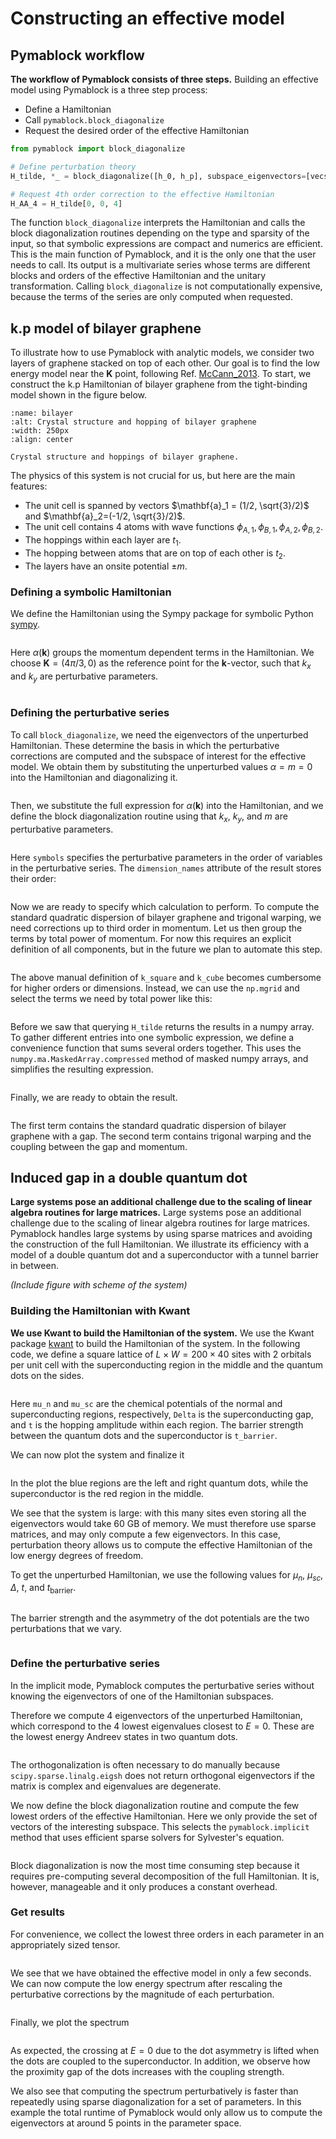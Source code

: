# Constructing an effective model

## Pymablock workflow

**The workflow of Pymablock consists of three steps.**
Building an effective model using Pymablock is a three step process:

* Define a Hamiltonian
* Call `pymablock.block_diagonalize`
* Request the desired order of the effective Hamiltonian

```python
from pymablock import block_diagonalize

# Define perturbation theory
H_tilde, *_ = block_diagonalize([h_0, h_p], subspace_eigenvectors=[vecs_A, vecs_B])

# Request 4th order correction to the effective Hamiltonian
H_AA_4 = H_tilde[0, 0, 4]
```

<!-- **Depending on the input Hamiltonian, Pymablock uses specific routines to find
the effective model, so that symbolic expressions are compact and numerics are
efficient.** -->
The function `block_diagonalize` interprets the Hamiltonian and calls the block
diagonalization routines depending on the type and sparsity of the input, so
that symbolic expressions are compact and numerics are efficient.
This is the main function of Pymablock, and it is the only one that the user
needs to call.
Its output is a multivariate series whose terms are different blocks and orders
of the effective Hamiltonian and the unitary transformation.
Calling `block_diagonalize` is not computationally expensive, because the
terms of the series are only computed when requested.

## k.p model of bilayer graphene

<!-- **We use bilayer graphene to illustrate how to use Pymablock with analytic models.** -->
To illustrate how to use Pymablock with analytic models, we consider two layers
of graphene stacked on top of each other.
Our goal is to find the low energy model near the $\mathbf{K}$ point, following Ref.
[McCann_2013](doi:10.1088/0034-4885/76/5/056503).
To start, we construct the k.p Hamiltonian of bilayer graphene from the
tight-binding model shown in the figure below.

```{figure} figures/bilayer.svg
:name: bilayer
:alt: Crystal structure and hopping of bilayer graphene
:width: 250px
:align: center

Crystal structure and hoppings of bilayer graphene.
```

The physics of this system is not crucial for us, but here are the main features:

* The unit cell is spanned by vectors $\mathbf{a}_1 = (1/2, \sqrt{3}/2)$ and $\mathbf{a}_2=(-1/2, \sqrt{3}/2)$.
* The unit cell contains 4 atoms with wave functions $\phi_{A,1}, \phi_{B,1}, \phi_{A,2}, \phi_{B,2}$.
* The hoppings within each layer are $t_1$.
* The hopping between atoms that are on top of each other is $t_2$.
* The layers have an onsite potential $\pm m$.

### Defining a symbolic Hamiltonian

We define the Hamiltonian using the Sympy package for symbolic Python
[sympy](10.7717/peerj-cs.103).

```{embed} # cell-1-finding_effective_model
```

Here $\alpha(\mathbf{k})$ groups the momentum dependent terms in the Hamiltonian.
We choose $\mathbf{K}=(4\pi/3, 0)$ as the reference point for the
$\mathbf{k}$-vector, such that $k_x$ and $k_y$ are perturbative parameters.

```{embed} # cell-2-finding_effective_model
```

### Defining the perturbative series

<!-- **We define the perturbative series** -->
To call `block_diagonalize`, we need the eigenvectors of the unperturbed
Hamiltonian.
These determine the basis in which the perturbative corrections are computed
and the subspace of interest for the effective model.
We obtain them by substituting the unperturbed values $\alpha = m = 0$ into the
Hamiltonian and diagonalizing it.

```{embed} # cell-3-finding_effective_model
```

Then, we substitute the full expression for $\alpha(\mathbf{k})$ into the
Hamiltonian, and we define the block diagonalization routine using that
$k_x$, $k_y$, and $m$ are perturbative parameters.

```{embed} # cell-4-finding_effective_model
```

Here `symbols` specifies the perturbative parameters in the order of variables
in the perturbative series.
The `dimension_names` attribute of the result stores their order:

```{embed} # cell-5-finding_effective_model
```

Now we are ready to specify which calculation to perform.
To compute the standard quadratic dispersion of bilayer graphene and trigonal
warping, we need corrections up to third order in momentum.
Let us then group the terms by total power of momentum.
For now this requires an explicit definition of all components, but in the
future we plan to automate this step.

```{embed} # cell-6-finding_effective_model
```

The above manual definition of `k_square` and `k_cube` becomes cumbersome for
higher orders or dimensions.
Instead, we can use the `np.mgrid` and select the terms we need by total power
like this:

```{embed} # cell-7-finding_effective_model
```

Before we saw that querying `H_tilde` returns the results in a numpy array.
To gather different entries into one symbolic expression, we define a
convenience function that sums several orders together.
This uses the `numpy.ma.MaskedArray.compressed` method of masked numpy arrays,
and simplifies the resulting expression.

```{embed} # cell-8-finding_effective_model
```

Finally, we are ready to obtain the result.

```{embed} # cell-9-finding_effective_model
```

The first term contains the standard quadratic dispersion of bilayer graphene with a gap.
The second term contains trigonal warping and the coupling between the gap and momentum.

## Induced gap in a double quantum dot

**Large systems pose an additional challenge due to the scaling of linear algebra routines for large matrices.**
Large systems pose an additional challenge due to the scaling of linear algebra
routines for large matrices.
Pymablock handles large systems by using sparse matrices and avoiding the
construction of the full Hamiltonian.
We illustrate its efficiency with a model of a double quantum dot and a
superconductor with a tunnel barrier in between.

_(Include figure with scheme of the system)_

### Building the Hamiltonian with Kwant

**We use Kwant to build the Hamiltonian of the system.**
We use the Kwant package [kwant](doi:10.1088/1367-2630/16/6/063065) to build
the Hamiltonian of the system.
In the following code, we define a square lattice of $L \times W = 200 \times
40$ sites with $2$ orbitals per unit cell with the superconducting region in
the middle and the quantum dots on the sides.

```{embed} # cell-10-finding_effective_model
```

Here `mu_n` and `mu_sc` are the chemical potentials of the normal and
superconducting regions, respectively, `Delta` is the superconducting gap, and
`t` is the hopping amplitude within each region.
The barrier strength between the quantum dots and the superconductor is `t_barrier`.

We can now plot the system and finalize it

```{embed} # cell-11-finding_effective_model
```

In the plot the blue regions are the left and right quantum dots, while the
superconductor is the red region in the middle.

We see that the system is large: with this many sites even storing all the
eigenvectors would take 60 GB of memory.
We must therefore use sparse matrices, and may only compute a few eigenvectors.
In this case, perturbation theory allows us to compute the effective
Hamiltonian of the low energy degrees of freedom.

To get the unperturbed Hamiltonian, we use the following values for $\mu_n$,
$\mu_{sc}$, $\Delta$, $t$, and $t_{\text{barrier}}$.

```{embed} # cell-12-finding_effective_model
```

The barrier strength and the asymmetry of the dot potentials are the two
perturbations that we vary.

```{embed} # cell-13-finding_effective_model
```

### Define the perturbative series

In the implicit mode, Pymablock computes the perturbative series without
knowing the eigenvectors of one of the Hamiltonian subspaces.

Therefore we compute 4 eigenvectors of the unperturbed Hamiltonian, which
correspond to the 4 lowest eigenvalues closest to $E=0$.
These are the lowest energy Andreev states in two quantum dots.

```{embed} # cell-14-finding_effective_model
```

The orthogonalization is often necessary to do manually because
`scipy.sparse.linalg.eigsh` does not return orthogonal eigenvectors if the
matrix is complex and eigenvalues are degenerate.

We now define the block diagonalization routine and compute the few lowest
orders of the effective Hamiltonian.
Here we only provide the set of vectors of the interesting subspace.
This selects the `pymablock.implicit` method that uses efficient sparse
solvers for Sylvester's equation.

```{embed} # cell-15-finding_effective_model
```

Block diagonalization is now the most time consuming step because it requires
pre-computing several decomposition of the full Hamiltonian.
It is, however, manageable and it only produces a constant overhead.

### Get results

For convenience, we collect the lowest three orders in each parameter in an
appropriately sized tensor.

```{embed} # cell-16-finding_effective_model
```

We see that we have obtained the effective model in only a few seconds.
We can now compute the low energy spectrum after rescaling the perturbative
corrections by the magnitude of each perturbation.

```{embed} # cell-17-finding_effective_model
```

Finally, we plot the spectrum

```{embed} # cell-18-finding_effective_model
```

As expected, the crossing at $E=0$ due to the dot asymmetry is lifted when the
dots are coupled to the superconductor. In addition, we observe how the
proximity gap of the dots increases with the coupling strength.

We also see that computing the spectrum perturbatively is faster than
repeatedly using sparse diagonalization for a set of parameters.
In this example the total runtime of Pymablock would only allow us to compute
the  eigenvectors at around 5 points in the parameter space.
